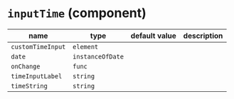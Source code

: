 # `inputTime` (component)

| name              | type             | default value | description |
| ----------------- | ---------------- | ------------- | ----------- |
| `customTimeInput` | `element`        |               |             |
| `date`            | `instanceOfDate` |               |             |
| `onChange`        | `func`           |               |             |
| `timeInputLabel`  | `string`         |               |             |
| `timeString`      | `string`         |               |             |
